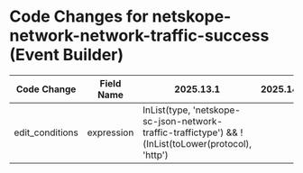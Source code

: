 # Code Changes for netskope-network-network-traffic-success (Event Builder)

| Code Change | Field Name | 2025.13.1 | 2025.14.1 |
|-------------|------------|-----------|------------|
| edit_conditions | expression | InList(type, 'netskope-sc-json-network-traffic-traffictype') && !(InList(toLower(protocol), 'http') || InList(dest_port,'443','80')) | InList(type, 'netskope-sc-json-network-traffic-traffictype', 'netskope-sc-json-network-traffic-traffictype-1') && !(InList(toLower(protocol), 'http') || InList(dest_port,'443','80')) && !InList(toLower(action), 'redirect', 'block') |